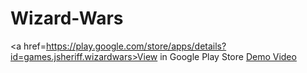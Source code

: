 # Wizard-Wars
<a href=https://play.google.com/store/apps/details?id=games.jsheriff.wizardwars>View in Google Play Store</a>
<a href=https://youtu.be/IIAYC0z1ZQc>Demo Video</a>
